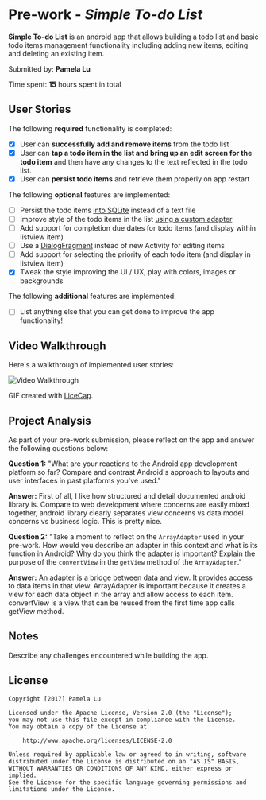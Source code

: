 # Pre-work - *Simple To-do List*

**Simple To-do List** is an android app that allows building a todo list and basic todo items management functionality including adding new items, editing and deleting an existing item.

Submitted by: **Pamela Lu**

Time spent: **15** hours spent in total

## User Stories

The following **required** functionality is completed:

* [x] User can **successfully add and remove items** from the todo list
* [x] User can **tap a todo item in the list and bring up an edit screen for the todo item** and then have any changes to the text reflected in the todo list.
* [x] User can **persist todo items** and retrieve them properly on app restart

The following **optional** features are implemented:

* [ ] Persist the todo items [into SQLite](http://guides.codepath.com/android/Persisting-Data-to-the-Device#sqlite) instead of a text file
* [ ] Improve style of the todo items in the list [using a custom adapter](http://guides.codepath.com/android/Using-an-ArrayAdapter-with-ListView)
* [ ] Add support for completion due dates for todo items (and display within listview item)
* [ ] Use a [DialogFragment](http://guides.codepath.com/android/Using-DialogFragment) instead of new Activity for editing items
* [ ] Add support for selecting the priority of each todo item (and display in listview item)
* [x] Tweak the style improving the UI / UX, play with colors, images or backgrounds

The following **additional** features are implemented:

* [ ] List anything else that you can get done to improve the app functionality!

## Video Walkthrough

Here's a walkthrough of implemented user stories:

<img src='https://cvws.icloud-content.com/B/AYEXFGREru0PrdhXFkxKiC9hb6XtAfErH1mhYyuOP9N_4iGXXXwVA4sN/SimpleTodo_v1.gif?o=Ai69q8afntTwL57duU9pqe5BGHyN-9dBxVnmdxXKCMvu&v=1&x=3&a=BZuIrRoATAn9A-_nPA&e=1501796079&k=PKJNJVgofFdDBDikrsZ15g&fl=&r=37552f5e-df15-46df-aba9-336a5566ff8f-1&ckc=com.apple.clouddocs&ckz=com.apple.CloudDocs&p=24&s=vRQTKS_EjppZYbvpXk4AnvHw5do&cd=i' title='Video Walkthrough' width='' alt='Video Walkthrough' />

GIF created with [LiceCap](http://www.cockos.com/licecap/).

## Project Analysis

As part of your pre-work submission, please reflect on the app and answer the following questions below:

**Question 1:** "What are your reactions to the Android app development platform so far? Compare and contrast Android's approach to layouts and user interfaces in past platforms you've used."

**Answer:** First of all, I like how structured and detail documented android library is.  Compare to web development where concerns are easily mixed together, android library clearly separates view concerns vs data model concerns vs business logic.  This is pretty nice.

**Question 2:** "Take a moment to reflect on the `ArrayAdapter` used in your pre-work. How would you describe an adapter in this context and what is its function in Android? Why do you think the adapter is important? Explain the purpose of the `convertView` in the `getView` method of the `ArrayAdapter`."

**Answer:** An adapter is a bridge between data and view.  It provides access to data items in that view. ArrayAdapter is important because it creates a view for each data object in the array and allow access to each item.  convertView is a view that can be reused from the first time app calls getView method.

## Notes

Describe any challenges encountered while building the app.

## License

    Copyright [2017] Pamela Lu

    Licensed under the Apache License, Version 2.0 (the "License");
    you may not use this file except in compliance with the License.
    You may obtain a copy of the License at

        http://www.apache.org/licenses/LICENSE-2.0

    Unless required by applicable law or agreed to in writing, software
    distributed under the License is distributed on an "AS IS" BASIS,
    WITHOUT WARRANTIES OR CONDITIONS OF ANY KIND, either express or implied.
    See the License for the specific language governing permissions and
    limitations under the License.




